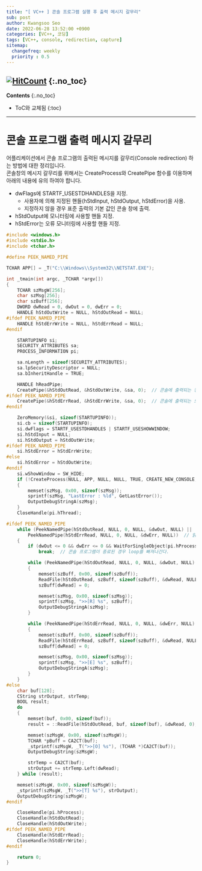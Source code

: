 ```yaml
---
title: "[ VC++ ] 콘솔 프로그램 실행 후 출력 메시지 갈무리" 
sub: post
author: Kwangsoo Seo
date: 2022-06-28 13:52:00 +0900
categories: [VC++, 코딩]
tags: [VC++, console, redirection, capture]
sitemap:
  changefreq: weekly
  priority : 0.5
---
```

[![HitCount](https://hits.dwyl.com/MonosLab/post1.svg?style=flat-square)](http://hits.dwyl.com/MonosLab/post1)
{:.no_toc}
---
**Contents**
{:.no_toc}

* ToC와 교체됨
{:toc}  

---
# **콘솔 프로그램 출력 메시지 갈무리**  
어플리케이션에서 콘솔 프로그램의 출력된 메시지를 갈무리(Console redirection) 하는 방법에 대한 정리입니다.   
콘솔창의 메시지 갈무리를 위해서는 CreateProcess와 CreatePipe 함수를 이용하며 아래의 내용에 유의 하여야 합니다.
* dwFlags에 STARTF_USESTDHANDLES을 지정. 
   - 사용자에 의해 지정된 핸들(hStdInput, hStdOutput, hStdError)을 사용.
   - 지정하지 않을 경우 표준 출력의 기본 값인 콘솔 창에 출력.
* hStdOutput에 모니터링에 사용할 핸들 지정.
* hStdError는 오류 모니터링에 사용할 핸들 지정.


```cpp
#include <windows.h>
#include <stdio.h>
#include <tchar.h>

#define PEEK_NAMED_PIPE

TCHAR APP[] = _T("C:\\Windows\\System32\\NETSTAT.EXE");

int _tmain(int argc, _TCHAR *argv[]) 
{
	TCHAR szMsgW[256];
	char szMsg[256];
	char szBuff[256];
	DWORD dwRead = 0, dwOut = 0, dwErr = 0;
	HANDLE hStdOutWrite = NULL, hStdOutRead = NULL;
#ifdef PEEK_NAMED_PIPE
	HANDLE hStdErrWrite = NULL, hStdErrRead = NULL;
#endif

	STARTUPINFO si;
	SECURITY_ATTRIBUTES sa;
	PROCESS_INFORMATION pi;

	sa.nLength = sizeof(SECURITY_ATTRIBUTES);
	sa.lpSecurityDescriptor = NULL;
	sa.bInheritHandle = TRUE;

	HANDLE hReadPipe;
	CreatePipe(&hStdOutRead, &hStdOutWrite, &sa, 0);  // 콘솔에 출력되는 정보와 연결할 파이프 생성
#ifdef PEEK_NAMED_PIPE
	CreatePipe(&hStdErrRead, &hStdErrWrite, &sa, 0);  // 콘솔에 출력되는 오류와 연결할 파이프 생성
#endif

	ZeroMemory(&si, sizeof(STARTUPINFO));
	si.cb = sizeof(STARTUPINFO);
	si.dwFlags = STARTF_USESTDHANDLES | STARTF_USESHOWWINDOW;
	si.hStdInput = NULL;
	si.hStdOutput = hStdOutWrite;
#ifdef PEEK_NAMED_PIPE
	si.hStdError = hStdErrWrite;
#else
	si.hStdError = hStdOutWrite;
#endif
	si.wShowWindow = SW_HIDE;
	if (!CreateProcess(NULL, APP, NULL, NULL, TRUE, CREATE_NEW_CONSOLE, NULL, NULL, &si, &pi))
	{
		memset(szMsg, 0x00, sizeof(szMsg));
		sprintf(szMsg, "LastError : %ld", GetLastError());
		OutputDebugStringA(szMsg);
	}
	CloseHandle(pi.hThread);

#ifdef PEEK_NAMED_PIPE
	while (PeekNamedPipe(hStdOutRead, NULL, 0, NULL, &dwOut, NULL) ||
		PeekNamedPipe(hStdErrRead, NULL, 0, NULL, &dwErr, NULL))  // 읽을 데이터가 있는지 체크
	{
		if (dwOut <= 0 && dwErr <= 0 && WaitForSingleObject(pi.hProcess, 0) != WAIT_TIMEOUT)
			break;  // 콘솔 프로그램이 종료된 경우 loop를 빠져나간다.

		while (PeekNamedPipe(hStdOutRead, NULL, 0, NULL, &dwOut, NULL) && dwOut > 0)
		{
			memset(szBuff, 0x00, sizeof(szBuff));
			ReadFile(hStdOutRead, szBuff, sizeof(szBuff), &dwRead, NULL);
			szBuff[dwRead] = 0;

			memset(szMsg, 0x00, sizeof(szMsg));
			sprintf(szMsg, ">>[R] %s", szBuff);
			OutputDebugStringA(szMsg);
		}

		while (PeekNamedPipe(hStdErrRead, NULL, 0, NULL, &dwErr, NULL) && dwErr > 0)
		{
			memset(szBuff, 0x00, sizeof(szBuff));
			ReadFile(hStdErrRead, szBuff, sizeof(szBuff), &dwRead, NULL);
			szBuff[dwRead] = 0;

			memset(szMsg, 0x00, sizeof(szMsg));
			sprintf(szMsg, ">>[E] %s", szBuff);
			OutputDebugStringA(szMsg);
		}
	}
#else
	char buf[128];
	CString strOutput, strTemp;
	BOOL result;
	do
	{
		memset(buf, 0x00, sizeof(buf));
		result = ::ReadFile(hStdOutRead, buf, sizeof(buf), &dwRead, 0);

		memset(szMsgW, 0x00, sizeof(szMsgW));
		TCHAR *pBuff = CA2CT(buf);
		_stprintf(szMsgW, _T(">>[O] %s"), (TCHAR *)CA2CT(buf));
		OutputDebugString(szMsgW);

		strTemp = CA2CT(buf);
		strOutput += strTemp.Left(dwRead);
	} while (result);

	memset(szMsgW, 0x00, sizeof(szMsgW));
	_stprintf(szMsgW, _T(">>[T] %s"), strOutput);
	OutputDebugString(szMsgW);
#endif

	CloseHandle(pi.hProcess);
	CloseHandle(hStdOutRead);
	CloseHandle(hStdOutWrite);
#ifdef PEEK_NAMED_PIPE
	CloseHandle(hStdErrRead);
	CloseHandle(hStdErrWrite);
#endif

	return 0;
}
```
